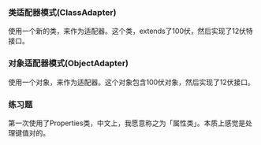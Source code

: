 ### 类适配器模式(ClassAdapter)
使用一个新的类，来作为适配器。这个类，extends了100伏，然后实现了12伏特接口。

### 对象适配器模式(ObjectAdapter)
使用一个对象，来作为适配器。这个对象包含100伏对象，然后实现了12伏接口。

### 练习题
第一次使用了Properties类，中文上，我愿意称之为「属性类」。本质上感觉是处理键值对的。